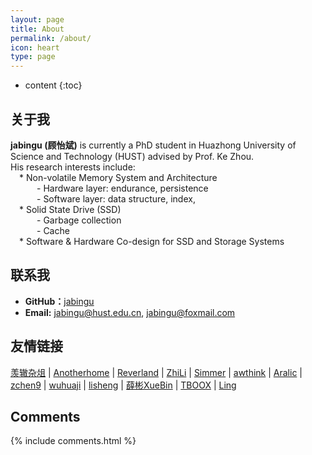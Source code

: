 ```yaml
---
layout: page
title: About
permalink: /about/
icon: heart
type: page
---
```


* content
{:toc}

## 关于我

**jabingu (顾怡斌)** is currently a PhD student in Huazhong University of Science and Technology (HUST) advised by Prof. Ke Zhou.  
His research interests include:  
 * Non-volatile Memory System and Architecture   
   - Hardware layer: endurance, persistence  
   - Software layer: data structure, index,  
 * Solid State Drive (SSD)  
   - Garbage collection  
   - Cache  
 * Software & Hardware Co-design for SSD and Storage Systems  

## 联系我

* **GitHub：**[jabingu](https://github.com/jabingu)
* **Email:** <jabingu@hust.edu.cn>, <jabingu@foxmail.com>

## 友情链接

[羡辙杂俎](http://zhangwenli.com/blog) \| [Anotherhome](https://www.anotherhome.net) \| [Reverland](http://reverland.org/) \| [ZhiLi](http://lizhipower.github.io/) \| [Simmer](http://simmer-jun.github.io/) \| [awthink](http://awthink.net/) \| [Aralic](http://aralic.github.io/) \| [zchen9](http://www.chen9.info/) \| [wuhuaji](http://wuhuaji.me/) \| [lisheng](http://www.lishengcn.cn/) \| [薛彬XueBin](http://axuebin.com/blog/) \| [TBOOX](http://www.tboox.org/cn/) \|  [Ling](http://linglinyp.com/)

## Comments

{% include comments.html %}
